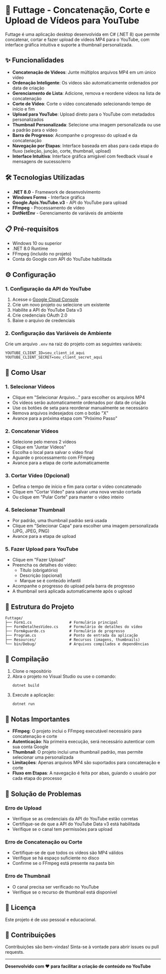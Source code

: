 # 🎥 Futtage - Concatenação, Corte e Upload de Vídeos para YouTube

Futtage é uma aplicação desktop desenvolvida em C# (.NET 8) que permite concatenar, cortar e fazer upload de vídeos MP4 para o YouTube, com interface gráfica intuitiva e suporte a thumbnail personalizada.

## ✨ Funcionalidades

- **Concatenação de Vídeos**: Junte múltiplos arquivos MP4 em um único vídeo
- **Ordenação Inteligente**: Os vídeos são automaticamente ordenados por data de criação
- **Gerenciamento de Lista**: Adicione, remova e reordene vídeos na lista de concatenação
- **Corte de Vídeo**: Corte o vídeo concatenado selecionando tempo de início e fim
- **Upload para YouTube**: Upload direto para o YouTube com metadados personalizados
- **Thumbnail Personalizada**: Selecione uma imagem personalizada ou use a padrão para o vídeo
- **Barra de Progresso**: Acompanhe o progresso do upload e da concatenação
- **Navegação por Etapas**: Interface baseada em abas para cada etapa do fluxo (seleção, junção, corte, thumbnail, upload)
- **Interface Intuitiva**: Interface gráfica amigável com feedback visual e mensagens de sucesso/erro

## 🛠️ Tecnologias Utilizadas

- **.NET 8.0** - Framework de desenvolvimento
- **Windows Forms** - Interface gráfica
- **Google.Apis.YouTube.v3** - API do YouTube para upload
- **FFmpeg** - Processamento de vídeo
- **DotNetEnv** - Gerenciamento de variáveis de ambiente

## 📋 Pré-requisitos

- Windows 10 ou superior
- .NET 8.0 Runtime
- FFmpeg (incluído no projeto)
- Conta do Google com API do YouTube habilitada

## ⚙️ Configuração

### 1. Configuração da API do YouTube

1. Acesse o [Google Cloud Console](https://console.cloud.google.com/)
2. Crie um novo projeto ou selecione um existente
3. Habilite a API do YouTube Data v3
4. Crie credenciais OAuth 2.0
5. Baixe o arquivo de credenciais

### 2. Configuração das Variáveis de Ambiente

Crie um arquivo `.env` na raiz do projeto com as seguintes variáveis:

```env
YOUTUBE_CLIENT_ID=seu_client_id_aqui
YOUTUBE_CLIENT_SECRET=seu_client_secret_aqui
```

## 🚀 Como Usar

### 1. Selecionar Vídeos
- Clique em "Selecionar Arquivo..." para escolher os arquivos MP4
- Os vídeos serão automaticamente ordenados por data de criação
- Use os botões de seta para reordenar manualmente se necessário
- Remova arquivos indesejados com o botão "X"
- Avance para a próxima etapa com "Próximo Passo"

### 2. Concatenar Vídeos
- Selecione pelo menos 2 vídeos
- Clique em "Juntar Vídeos"
- Escolha o local para salvar o vídeo final
- Aguarde o processamento com FFmpeg
- Avance para a etapa de corte automaticamente

### 3. Cortar Vídeo (Opcional)
- Defina o tempo de início e fim para cortar o vídeo concatenado
- Clique em "Cortar Vídeo" para salvar uma nova versão cortada
- Ou clique em "Pular Corte" para manter o vídeo inteiro

### 4. Selecionar Thumbnail
- Por padrão, uma thumbnail padrão será usada
- Clique em "Selecionar Capa" para escolher uma imagem personalizada (JPG, JPEG, PNG)
- Avance para a etapa de upload

### 5. Fazer Upload para YouTube
- Clique em "Fazer Upload"
- Preencha os detalhes do vídeo:
  - Título (obrigatório)
  - Descrição (opcional)
  - Marque se é conteúdo infantil
- Acompanhe o progresso do upload pela barra de progresso
- A thumbnail será aplicada automaticamente após o upload

## 📁 Estrutura do Projeto

```
Futtage/
├── Form1.cs                 # Formulário principal
├── FormDetalhesVideo.cs     # Formulário de detalhes do vídeo
├── FormAguarde.cs           # Formulário de progresso
├── Program.cs               # Ponto de entrada da aplicação
├── Resources/               # Recursos (imagens, thumbnails)
└── bin/Debug/               # Arquivos compilados e dependências
```

## 🔧 Compilação

1. Clone o repositório
2. Abra o projeto no Visual Studio ou use o comando:
   ```bash
   dotnet build
   ```
3. Execute a aplicação:
   ```bash
   dotnet run
   ```

## 📝 Notas Importantes

- **FFmpeg**: O projeto inclui o FFmpeg executável necessário para concatenação e corte
- **Autenticação**: Na primeira execução, será necessário autenticar com sua conta Google
- **Thumbnail**: O projeto inclui uma thumbnail padrão, mas permite selecionar uma personalizada
- **Limitações**: Apenas arquivos MP4 são suportados para concatenação e corte
- **Fluxo em Etapas**: A navegação é feita por abas, guiando o usuário por cada etapa do processo

## 🐛 Solução de Problemas

### Erro de Upload
- Verifique se as credenciais da API do YouTube estão corretas
- Certifique-se de que a API do YouTube Data v3 está habilitada
- Verifique se o canal tem permissões para upload

### Erro de Concatenação ou Corte
- Certifique-se de que todos os vídeos são MP4 válidos
- Verifique se há espaço suficiente no disco
- Confirme se o FFmpeg está presente na pasta bin

### Erro de Thumbnail
- O canal precisa ser verificado no YouTube
- Verifique se o recurso de thumbnail está disponível

## 📄 Licença

Este projeto é de uso pessoal e educacional.

## 🤝 Contribuições

Contribuições são bem-vindas! Sinta-se à vontade para abrir issues ou pull requests.

---

**Desenvolvido com ❤️ para facilitar a criação de conteúdo no YouTube** 